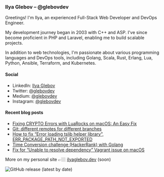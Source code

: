 ### Ilya Glebov – @glebovdev
Greetings! I'm Ilya, an experienced Full-Stack Web Developer and DevOps Engineer.

My development journey began in 2003 with C++ and ASP. I've since become proficient in PHP and Laravel, enabling me to build scalable projects.

In addition to web technologies, I'm passionate about various programming languages and DevOps tools, including Golang, Scala, Rust, Erlang, Lua, Python, Ansible, Terraform, and Kubernetes.


#### Social
- LinkedIn: <a href="https://www.linkedin.com/in/ilya-glebov/" target="_blank">Ilya Glebov</a>
- Twitter: <a href="https://twitter.com/glebovdev" target="_blank">@glebovdev</a>
- Medium: <a href="https://glebovdev.medium.com/" target="_blank">@glebovdev</a>
- Instagram: <a href="https://instagram.com/glebovdev">@glebovdev</a>

#### Recent blog posts
<!-- BLOG-POST-LIST:START -->
- [Fixing CRYPTO Errors with LuaRocks on macOS: An Easy Fix](https://glebovdev.medium.com/fixing-crypto-errors-with-luarocks-on-macos-an-easy-fix-54dc49ca5abc?source=rss-5b7d5ccae745------2)
- [Git: different remotes for different branches](https://glebovdev.medium.com/git-different-remotes-for-different-branches-5fffd3477a5?source=rss-5b7d5ccae745------2)
- [How to fix “Error loading tslib helper library”, ERR_PACKAGE_PATH_NOT_EXPORTED](https://glebovdev.medium.com/how-to-fix-error-loading-tslib-helper-library-err-package-path-not-exported-5450073e6843?source=rss-5b7d5ccae745------2)
- [Time Conversion challenge &lpar;HackerRank&rpar; with Golang](https://glebovdev.medium.com/time-conversion-challenge-hackerrank-with-golang-e4efd02662ee?source=rss-5b7d5ccae745------2)
- [Fix for “Unable to resolve dependency” Vagrant issue on macOS](https://glebovdev.medium.com/fix-for-unable-to-resolve-dependency-vagrant-issue-on-macos-61228f8fa5fc?source=rss-5b7d5ccae745------2)
<!-- BLOG-POST-LIST:END -->

More on my personal site 👉🏼 <a href="https://ilyaglebov.dev" target="_blank">ilyaglebov.dev</a> (soon)

![GitHub release (latest by date)](https://img.shields.io/github/v/release/glebovdev/glebovdev)
